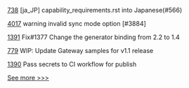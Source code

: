
[738](https://github.com/hyperledger/fabric-docs-i18n/pull/738) [ja_JP] capability_requirements.rst into Japanese(#566)

[4017](https://github.com/hyperledger/besu/pull/4017) warning invalid sync mode option [#3884]

[1391](https://github.com/hyperledger/caliper/pull/1391) Fix#1377 Change the generator binding from 2.2 to 1.4

[779](https://github.com/hyperledger/fabric-samples/pull/779) WIP: Update Gateway samples for v1.1 release

[1390](https://github.com/hyperledger/caliper/pull/1390) Pass secrets to CI workflow for publish


[See more >>>](https://start-here.hyperledger.org/pull-requests)
